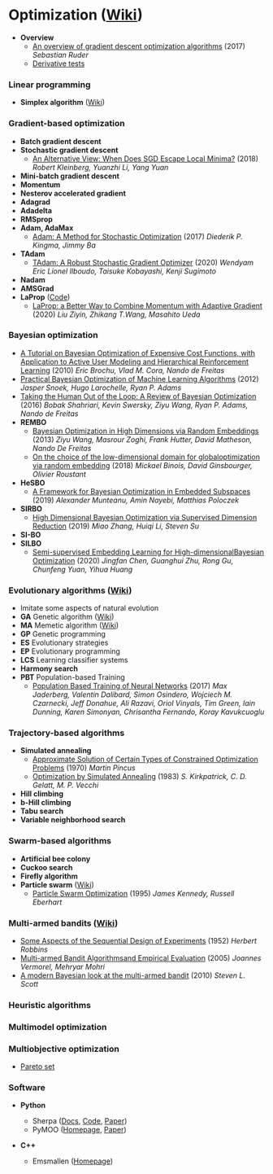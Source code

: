 # Optimization ([Wiki](https://en.wikipedia.org/wiki/Mathematical_optimization))

- **Overview**
  - [An overview of gradient descent optimization algorithms](https://arxiv.org/pdf/1609.04747.pdf) (2017) *Sebastian Ruder*
  - [Derivative tests](https://en.wikipedia.org/wiki/Derivative_test#First-derivative_test)

### Linear programming
- **Simplex algorithm** ([Wiki](https://en.wikipedia.org/wiki/Simplex_algorithm))

### Gradient-based optimization
- **Batch gradient descent**
- **Stochastic gradient descent**
  - [An Alternative View:  When Does SGD Escape Local Minima?](https://arxiv.org/pdf/1802.06175.pdf) (2018) *Robert Kleinberg, Yuanzhi Li, Yang Yuan*
- **Mini-batch gradient descent**
- **Momentum**
- **Nesterov accelerated gradient**
- **Adagrad**
- **Adadelta**
- **RMSprop**
- **Adam, AdaMax**
  - [Adam: A Method for Stochastic Optimization](https://arxiv.org/pdf/1412.6980.pdf) (2017) *Diederik P. Kingma, Jimmy Ba*
- **TAdam**
  - [TAdam: A Robust Stochastic Gradient Optimizer](https://arxiv.org/pdf/2003.00179.pdf) (2020) *Wendyam Eric Lionel Ilboudo, Taisuke Kobayashi, Kenji Sugimoto*
- **Nadam**
- **AMSGrad**
- **LaProp** ([Code](https://github.com/Z-T-WANG/LaProp-Optimizer))
  - [LaProp: a Better Way to Combine Momentum with Adaptive Gradient](https://arxiv.org/pdf/2002.04839.pdf) (2020) *Liu Ziyin, Zhikang T.Wang, Masahito Ueda*

### Bayesian optimization
  - [A Tutorial on Bayesian Optimization of Expensive Cost Functions, with Application to Active User Modeling and Hierarchical Reinforcement Learning](https://arxiv.org/pdf/1012.2599.pdf) (2010) *Eric Brochu, Vlad M. Cora, Nando de Freitas*
  - [Practical Bayesian Optimization of Machine Learning Algorithms](https://arxiv.org/pdf/1206.2944.pdf) (2012) *Jasper Snoek, Hugo Larochelle, Ryan P. Adams*
  - [Taking the Human Out of the Loop: A Review of Bayesian Optimization](https://www.cs.ox.ac.uk/people/nando.defreitas/publications/BayesOptLoop.pdf) (2016) *Bobak Shahriari, Kevin Swersky, Ziyu Wang, Ryan P. Adams, Nando de Freitas*
- **REMBO** 
  - [Bayesian Optimization in High Dimensions via Random Embeddings](https://www.cs.ubc.ca/~hutter/papers/13-IJCAI-BO-highdim.pdf) (2013) *Ziyu Wang, Masrour Zoghi, Frank Hutter, David Matheson, Nando De Freitas*
  - [On the choice of the low-dimensional domain for globaloptimization via random embedding](https://arxiv.org/pdf/1704.05318.pdf) (2018) *Mickael Binois, David Ginsbourger, Olivier Roustant*
- **HeSBO**
  - [A Framework for Bayesian Optimization in Embedded Subspaces](http://proceedings.mlr.press/v97/nayebi19a/nayebi19a.pdf) (2019) *Alexander Munteanu, Amin Nayebi, Matthias Poloczek*
- **SIRBO**
  - [High Dimensional Bayesian Optimization via Supervised Dimension Reduction](https://arxiv.org/pdf/1907.08953.pdf) (2019) *Miao Zhang, Huiqi Li, Steven Su*
- **SI-BO**
- **SILBO**
  - [Semi-supervised Embedding Learning for High-dimensionalBayesian Optimization](https://arxiv.org/pdf/2005.14601.pdf) (2020) *Jingfan Chen, Guanghui Zhu, Rong Gu, Chunfeng Yuan, Yihua Huang*

### Evolutionary algorithms ([Wiki](https://en.wikipedia.org/wiki/Evolutionary_algorithm))
- Imitate some aspects of natural evolution
- **GA** Genetic algorithm ([Wiki](https://en.wikipedia.org/wiki/Genetic_algorithm))
- **MA** Memetic algorithm ([Wiki](https://en.wikipedia.org/wiki/Memetic_algorithm))
- **GP** Genetic programming
- **ES** Evolutionary strategies
- **EP** Evolutionary programming
- **LCS** Learning classifier systems
- **Harmony search**
- **PBT** Population-based Training
  - [Population Based Training of Neural Networks](https://arxiv.org/pdf/1711.09846.pdf) (2017) *Max Jaderberg, Valentin Dalibard, Simon Osindero, Wojciech M. Czarnecki, Jeff Donahue, Ali Razavi, Oriol Vinyals, Tim Green, Iain Dunning, Karen Simonyan, Chrisantha Fernando, Koray Kavukcuoglu*

### Trajectory-based algorithms
- **Simulated annealing**
  - [Approximate Solution of Certain Types of Constrained Optimization Problems](https://pubsonline.informs.org/doi/pdf/10.1287/opre.18.6.1225) (1970) *Martin Pincus*
  - [Optimization by Simulated Annealing](http://leonidzhukov.net/hse/2013/stochmod/papers/KirkpatrickGelattVecchi83.pdf) (1983) *S. Kirkpatrick, C. D. Gelatt, M. P. Vecchi*
- **Hill climbing**
- **b-Hill climbing**
- **Tabu search**
- **Variable neighborhood search**

### Swarm-based algorithms
- **Artificial bee colony**
- **Cuckoo search**
- **Firefly algorithm**
- **Particle swarm** ([Wiki](https://en.wikipedia.org/wiki/Particle_swarm_optimization))
  - [Particle Swarm Optimization](https://www.cs.tufts.edu/comp/150GA/homeworks/hw3/_reading6%201995%20particle%20swarming.pdf) (1995) *James Kennedy, Russell Eberhart*

### Multi-armed bandits ([Wiki](https://en.wikipedia.org/wiki/Multi-armed_bandit))
- [Some Aspects of the Sequential Design of Experiments](https://citeseerx.ist.psu.edu/viewdoc/download?doi=10.1.1.335.3232&rep=rep1&type=pdf) (1952) *Herbert Robbins*
- [Multi-armed Bandit Algorithmsand Empirical Evaluation](http://bandit.sourceforge.net/Vermorel2005poker.pdf) (2005) *Joannes Vermorel, Mehryar Mohri*
- [A modern Bayesian look at the multi-armed bandit](http://www.economics.uci.edu/~ivan/asmb.874.pdf) (2010) *Steven L. Scott*

### Heuristic algorithms

### Multimodel optimization

### Multiobjective optimization
  - [Pareto set](https://en.wikipedia.org/wiki/Pareto_efficiency#Use_in_engineering)

### Software
- **Python**
  - Sherpa ([Docs](https://parameter-sherpa.readthedocs.io/en/latest/), [Code](https://github.com/sherpa-ai/sherpa), [Paper](https://arxiv.org/pdf/2005.04048.pdf))
  - PyMOO ([Homepage](https://pymoo.org/), [Paper](https://arxiv.org/pdf/2002.04504.pdf))

- **C++**
  - Emsmallen ([Homepage](https://ensmallen.org/))
